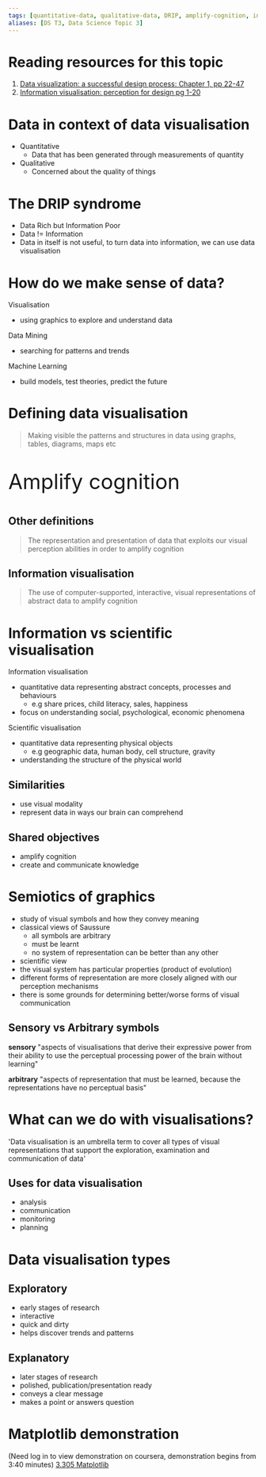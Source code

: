 ```yaml
---
tags: [quantitative-data, qualitative-data, DRIP, amplify-cognition, information-visualisation, scientific-visualisation, sensory-symbol, arbitrary-symbol, exploratory-data-visualisation, explanatory-data-visualisation, matplotlib]
aliases: [DS T3, Data Science Topic 3]
---
```


# Reading resources for this topic

1. [Data visualization: a successful design process: Chapter 1, pp 22-47](https://ebookcentral.proquest.com/lib/londonww/detail.action?docID=1108349)
2. [Information visualisation: perception for design pg 1-20](https://ebookcentral.proquest.com/lib/londonww/detail.action?docID=892223)

# Data in context of data visualisation

- Quantitative 
	- Data that has been generated through measurements of quantity
- Qualitative
	- Concerned about the quality of things

# The DRIP syndrome

- Data Rich but Information Poor
- Data != Information
- Data in itself is not useful, to turn data into information, we can use data visualisation

# How do we make sense of data?

Visualisation
- using graphics to explore and understand data

Data Mining
- searching for patterns and trends

Machine Learning
- build models, test theories, predict the future

# Defining data visualisation

> Making visible the patterns and structures in data using graphs, tables, diagrams, maps etc

<p style="font-size:300%;"> Amplify cognition </p>

## Other definitions

> The representation and presentation of data that exploits our visual perception abilities in order to amplify cognition

## Information visualisation

> The use of computer-supported, interactive, visual representations of abstract data to amplify cognition

# Information vs scientific visualisation

Information visualisation
- quantitative data representing abstract concepts, processes and behaviours
	- e.g share prices, child literacy, sales, happiness
- focus on understanding social, psychological, economic phenomena

Scientific visualisation
- quantitative data representing physical objects
	- e.g geographic data, human body, cell structure, gravity
- understanding the structure of the physical world

## Similarities

- use visual modality
- represent data in ways our brain can comprehend

## Shared objectives

- amplify cognition
- create and communicate knowledge

# Semiotics of graphics

- study of visual symbols and how they convey meaning 
- classical views of Saussure
	- all symbols are arbitrary
	- must be learnt
	- no system of representation can be better than any other
- scientific view
- the visual system has particular properties (product of evolution)
- different forms of representation are more closely aligned with our perception mechanisms
- there is some grounds for determining better/worse forms of visual communication

## Sensory vs Arbitrary symbols

<b>sensory</b> "aspects of visualisations that derive their expressive power from their ability to use the perceptual processing power of the brain without learning"

<b>arbitrary</b> "aspects of representation that must be learned, because the representations have no perceptual basis"

# What can we do with visualisations?

'Data visualisation is an umbrella term to cover all types of visual representations that support the exploration, examination and communication of data'

## Uses for data visualisation

- analysis
- communication
- monitoring
- planning

# Data visualisation types

## Exploratory
- early stages of research
- interactive
- quick and dirty
- helps discover trends and patterns

## Explanatory
- later stages of research
- polished, publication/presentation ready
- conveys a clear message
- makes a point or answers question

# Matplotlib demonstration

(Need log in to view demonstration on coursera, demonstration begins from 3:40 minutes)
[3.305 Matplotlib](https://www.coursera.org/learn/uol-cm3005-data-science/lecture/PGucz/3-305-matplotlib)